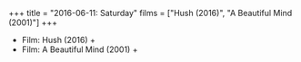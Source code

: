 +++
title = "2016-06-11: Saturday"
films = ["Hush (2016)", "A Beautiful Mind (2001)"]
+++


* Film: Hush (2016) +
* Film: A Beautiful Mind (2001) +
